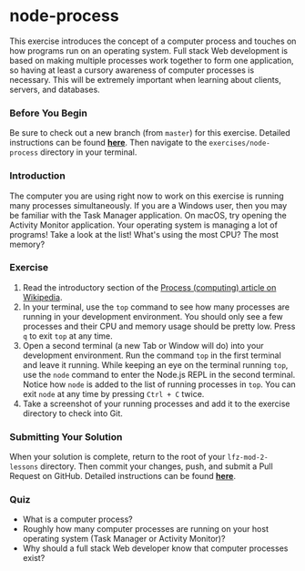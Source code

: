# node-process

This exercise introduces the concept of a computer process and touches on how programs run on an operating system. Full stack Web development is based on making multiple processes work together to form one application, so having at least a cursory awareness of computer processes is necessary. This will be extremely important when learning about clients, servers, and databases.

### Before You Begin

Be sure to check out a new branch (from `master`) for this exercise. Detailed instructions can be found [**here**](../../guides/before-each-exercise.md). Then navigate to the `exercises/node-process` directory in your terminal.

### Introduction

The computer you are using right now to work on this exercise is running many processes simultaneously. If you are a Windows user, then you may be familiar with the Task Manager application. On macOS, try opening the Activity Monitor application. Your operating system is managing a lot of programs! Take a look at the list! What's using the most CPU? The most memory?

### Exercise

1. Read the introductory section of the [Process (computing) article on Wikipedia](https://en.wikipedia.org/wiki/Process_(computing)).
1. In your terminal, use the `top` command to see how many processes are running in your development environment. You should only see a few processes and their CPU and memory usage should be pretty low. Press `q` to exit `top` at any time.
1. Open a second terminal (a new Tab or Window will do) into your development environment. Run the command `top` in the first terminal and leave it running. While keeping an eye on the terminal running `top`, use the `node` command to enter the Node.js REPL in the second terminal. Notice how `node` is added to the list of running processes in `top`. You can exit `node` at any time by pressing `Ctrl + C` twice.
1. Take a screenshot of your running processes and add it to the exercise directory to check into Git.

### Submitting Your Solution

When your solution is complete, return to the root of your `lfz-mod-2-lessons` directory. Then commit your changes, push, and submit a Pull Request on GitHub. Detailed instructions can be found [**here**](../../guides/after-each-exercise.md).

### Quiz

- What is a computer process?
- Roughly how many computer processes are running on your host operating system (Task Manager or Activity Monitor)?
- Why should a full stack Web developer know that computer processes exist?
